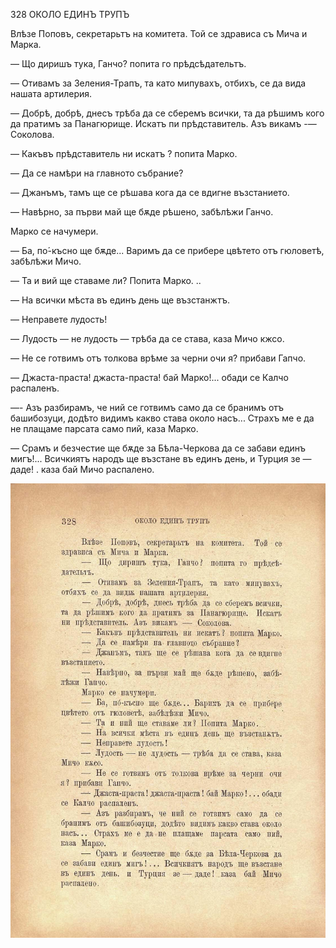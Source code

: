 ﻿328	ОКОЛО ЕДИНЪ ТРУПЪ

Влѣзе Поповъ, секретарьтъ на комитета. Той се здрависа съ Мича и Марка.

— Що диришъ тука, Ганчо? попита го прѣдсѣдательтъ.

— Отивамъ за Зеления-Трапъ, та като мипувахъ, отбихъ, се да вида нашата артилерия.

— Добрѣ, добрѣ, днесъ трѣба да се сберемъ всички, та да рѣшимъ кого да пратимъ за Панагюрище. Искатъ пи прѣдставитель. Азъ викамъ -— Соколова.

— Какъвъ прѣдставитель ни искатъ ? попита Марко.

— Да се намѣри на главното събрание?

— Джанъмъ, тамъ ще се рѣшава кога да се вдигне възстанието.

— Навѣрно, за първи май ще бѫде рѣшено, забѣлѣжи Ганчо.

Марко се начумери.

— Ба, по́-късно ще бѫде... Варимъ да се прибере цвѣтето отъ гюловетѣ, забѣлѣжи Мичо.

— Та и вий ще ставаме ли? Попита Марко. ..

— На всички мѣста въ единъ день ще възстанжтъ.

— Неправете лудость!

— Лудость — не лудость — трѣба да се става, каза Мичо кжсо.

— Не се готвимъ отъ толкова врѣме за черни очи я? прибави Гапчо.

— Джаста-праста! джаста-праста! бай Марко!... обади се Калчо распаленъ.

—- Азъ разбирамъ, че ний се готвимъ само да се бранимъ отъ башибозуци, додѣто видимъ какво става около насъ... Страхъ ме е да не плащаме парсата само пий, каза Марко.

— Срамъ и безчестие ще бѫде за Бѣла-Черкова да се забави единъ мигъ!... Всичкиятъ народъ ще възстане въ единъ день, и Турция зе — даде! . каза бай Мичо распалено.

![original](images/367.jpg)

